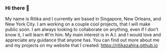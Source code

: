 ### Hi there 👋
My name is Ritika and I currently am based in Singapore, New Orleans, and New York City. I am working on a couple cool projects, that I will make public soon. I am always looking to collaborate on anything, even if I don't know it, I will learn #I'm him. My main interest is in A.I. and I would love and appreciate any guidance that anyone has. You can find out more about me and my projects on my website that I created: https://ritikazahira.github.io

